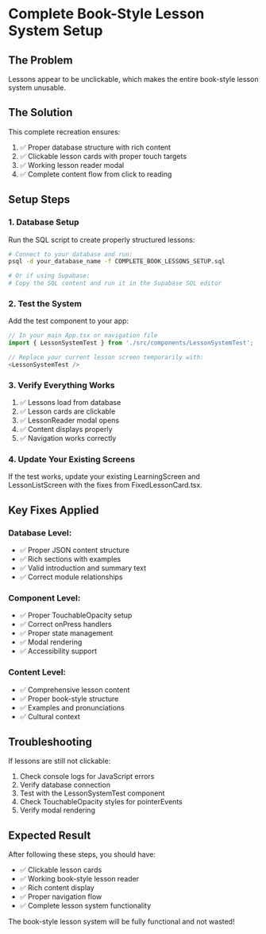
# Complete Book-Style Lesson System Setup

## The Problem
Lessons appear to be unclickable, which makes the entire book-style lesson system unusable.

## The Solution
This complete recreation ensures:
1. ✅ Proper database structure with rich content
2. ✅ Clickable lesson cards with proper touch targets
3. ✅ Working lesson reader modal
4. ✅ Complete content flow from click to reading

## Setup Steps

### 1. Database Setup
Run the SQL script to create properly structured lessons:
```bash
# Connect to your database and run:
psql -d your_database_name -f COMPLETE_BOOK_LESSONS_SETUP.sql

# Or if using Supabase:
# Copy the SQL content and run it in the Supabase SQL editor
```

### 2. Test the System
Add the test component to your app:
```typescript
// In your main App.tsx or navigation file
import { LessonSystemTest } from './src/components/LessonSystemTest';

// Replace your current lesson screen temporarily with:
<LessonSystemTest />
```

### 3. Verify Everything Works
1. ✅ Lessons load from database
2. ✅ Lesson cards are clickable
3. ✅ LessonReader modal opens
4. ✅ Content displays properly
5. ✅ Navigation works correctly

### 4. Update Your Existing Screens
If the test works, update your existing LearningScreen and LessonListScreen with the fixes from FixedLessonCard.tsx.

## Key Fixes Applied

### Database Level:
- ✅ Proper JSON content structure
- ✅ Rich sections with examples
- ✅ Valid introduction and summary text
- ✅ Correct module relationships

### Component Level:
- ✅ Proper TouchableOpacity setup
- ✅ Correct onPress handlers
- ✅ Proper state management
- ✅ Modal rendering
- ✅ Accessibility support

### Content Level:
- ✅ Comprehensive lesson content
- ✅ Proper book-style structure
- ✅ Examples and pronunciations
- ✅ Cultural context

## Troubleshooting

If lessons are still not clickable:
1. Check console logs for JavaScript errors
2. Verify database connection
3. Test with the LessonSystemTest component
4. Check TouchableOpacity styles for pointerEvents
5. Verify modal rendering

## Expected Result
After following these steps, you should have:
- ✅ Clickable lesson cards
- ✅ Working book-style lesson reader
- ✅ Rich content display
- ✅ Proper navigation flow
- ✅ Complete lesson system functionality

The book-style lesson system will be fully functional and not wasted!
